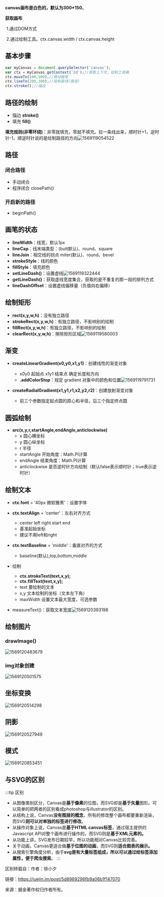 **canvas画布是白色的，默认为300*150**。

**获取画布**

​	1.通过DOM方式

​	2.通过绘制工具。ctx.canvas.width / ctx.canvas.height

## 基本步骤
```js
var myCanvas = document.querySelector('canvas');
var ctx = myCanvas.getContext('2d');//获取上下文，绘制工具箱
ctx.moveTo(100,100);//移动画笔
ctx.lineTo(200,100);//绘制直线(路径)
ctx.stroke();//描边
```

## 路径的绘制

- 描边 **stroke()**
- 填充 **fill()**  

**填充规则(非零环绕)**：非零就填充，零就不填充。拉一条线出来，顺时针+1，逆时针-1，顺逆时针说的是绘制路径的方向![1569119054522](../../.vuepress/public/1569119054522.png)

## 路径

### 闭合路径

 - 手动闭合
 - 程序闭合 closePath()

### 开启新的路径

- beginPath()

## 画笔的状态

- **lineWidth**：线宽，默认1px
- **lineCap**：线末端类型：(butt默认)、round、square 
- **lineJoin**：相交线的拐点 miter(默认)、round、bevel
- **strokeStyle**：线的颜色
- **fillStyle**：填充颜色
- **setLineDash()**：设置虚线![1569119322444](../../.vuepress/public/1569119322444.png)
- **getLineDash()**：获取虚线宽度集合，获取的是不重复的那一段的排列方式
- **lineDashOffset**：设置虚线偏移量（负值向右偏移）

## 绘制矩形

- **rect(x,y,w,h)**：没有独立路径
- **strokeRect(x,y,w,h)**：有独立路径，不影响别的绘制
- **fillRect(x,y,w,h)**：有独立路径，不影响别的绘制
- **clearRect(x,y,w,h)**：擦除矩形区域![1569119580003](../../.vuepress/public/1569119580003.png)
  	

## 渐变

- **createLinearGradient(x0,y0,x1,y1)**：创建线性的渐变对象
  	- x0y0 起始点 x1y1 结束点  确定长度和方向
  	- **.addColorStop**：规定 gradient 对象中的颜色和位置![1569119791731](../../.vuepress/public/1569119791731.png)

- **createRadialGradient(x1,y1,r1,x2,y2,r2)**：创建放射渐变对象
  	- 前三个参数指定起点圆的原心和半径，后三个指定终点圆

## 圆弧绘制

- **arc(x,y,r,startAngle,endAngle,anticlockwise)**
  	- x 圆心横坐标
  	- y 圆心纵坐标
  	- r 半径
  	- startAngle 开始角度：Math.PI计算
  	- endAngle 结束角度：Math.PI计算
  	- anticlockwise 是否逆时针方向绘制（默认false表示顺时针；true表示逆时针）

## 绘制文本

- **ctx.font** = '40px 微软雅黑'：设置字体
- **ctx.textAlign** = 'center'：左右对齐方式
  - center left right start end
  - 基准起始坐标
  - 建议不用left和right
  
- **ctx.textBaseline** = 'middle'：垂直对齐的方式
  - baseline(默认),top,bottom,middle
  
- 绘制
   - **ctx.strokeText(text,x,y);**
   - **ctx.fillText(text,x,y);**
   - text 要绘制的文本
   - x,y 文本绘制的坐标（文本左下角）
   - maxWidth 设置文本最大宽度，可选参数
- measureText()：获取文本宽度![1569120393198](../../.vuepress/public/1569120393198.png)

## 绘制图片

### drawImage()

![1569120483679](../../.vuepress/public/1569120483679.png)

### img对象创建

![1569120501575](../../.vuepress/public/1569120501575.png)

## 坐标变换

![1569120514298](../../.vuepress/public/1569120514298.png)

## 阴影

![1569120527949](../../.vuepress/public/1569120527949.png)

## 模式

![1569120853451](../../.vuepress/public/1569120853451.png)

## 与SVG的区别

:::tip 区别

- 从图像类别区分，Canvas是**基于像素**的位图，而SVG却是**基于矢量**图形。可以简单的把两者的区别看成photoshop与illustrator的区别。
- 从结构上说，Canvas**没有图层的概念**，所有的修改整个画布都要重新渲染，而SVG**则可以对单独的标签进行修改**。 
- 从操作对象上说，Canvas是**基于HTML canvas标签**，通过宿主提供的Javascript API对整个画布进行操作的，而SVG则是**基于XML元素的。**
- 从功能上讲，SVG发布日期较早，所以功能相对Canvas比较完善。 
- 关于动画，Canvas更适合做**基于位图的动画**，而SVG则**适合图表的展示。** 
- 从搜索引擎角度分析，由于**svg是有大量标签组成，所以可以通过给标签添加属性，便于爬虫搜索**。
:::

区别转载自：作者：徐小夕

链接：https://juejin.im/post/5d8989296fb9a06b1f147070

来源：掘金著作权归作者所有。